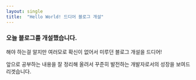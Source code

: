 ```yaml
---
layout: single
title:  "Hello World! 드디어 블로그 개설"
---
```


### 오늘 블로그를 개설했습니다. 
해야 하는걸 알지만 여러모로 확신이 없어서 미루던 블로그 개설을 드디어! 

앞으로 공부하는 내용을 잘 정리해 올려서 
꾸준히 발전하는 개발자로서의 성장을 보여드리겟습니다.
